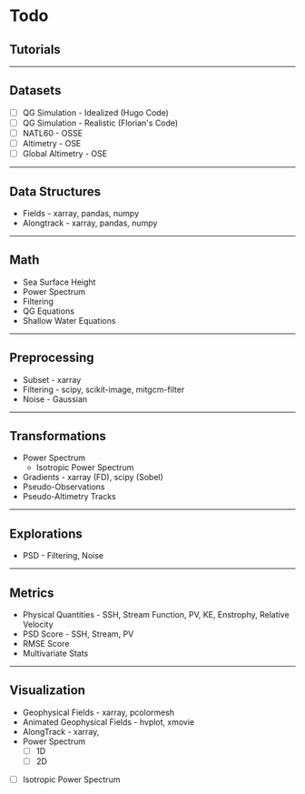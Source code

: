 # Todo

## Tutorials


---
## Datasets

* [ ] QG Simulation - Idealized (Hugo Code)
* [ ] QG Simulation - Realistic (Florian's Code)
* [ ] NATL60 - OSSE 
* [ ] Altimetry - OSE
* [ ] Global Altimetry - OSE

---
## Data Structures

* Fields - xarray, pandas, numpy
* Alongtrack - xarray, pandas, numpy


---
## Math

* Sea Surface Height
* Power Spectrum
* Filtering
* QG Equations
* Shallow Water Equations

---
## Preprocessing

* Subset - xarray
* Filtering - scipy, scikit-image, mitgcm-filter
* Noise - Gaussian


---
## Transformations

* Power Spectrum
  * Isotropic Power Spectrum
* Gradients - xarray (FD), scipy (Sobel)
* Pseudo-Observations
* Pseudo-Altimetry Tracks


---
## Explorations

* PSD - Filtering, Noise


---
## Metrics

* Physical Quantities - SSH, Stream Function, PV, KE, Enstrophy, Relative Velocity
* PSD Score - SSH, Stream, PV
* RMSE Score
* Multivariate Stats

---
## Visualization


* Geophysical Fields - xarray, pcolormesh
* Animated Geophysical Fields - hvplot, xmovie
* AlongTrack - xarray, 
* Power Spectrum 
  * [ ] 1D
  * [ ] 2D
* [ ] Isotropic Power Spectrum